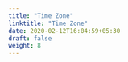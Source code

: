```yaml
---
title: "Time Zone"
linktitle: "Time Zone"
date: 2020-02-12T16:04:59+05:30
draft: false
weight: 8
---
```

